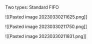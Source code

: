 
Two types: 
	Standard
	FIFO

![[Pasted image 20230330211625.png]]

![[Pasted image 20230330211750.png]]

![[Pasted image 20230330211831.png]]

